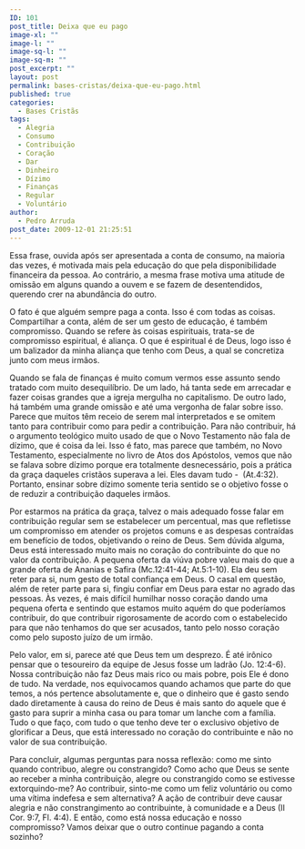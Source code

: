 ```yaml
---
ID: 101
post_title: Deixa que eu pago
image-xl: ""
image-l: ""
image-sq-l: ""
image-sq-m: ""
post_excerpt: ""
layout: post
permalink: bases-cristas/deixa-que-eu-pago.html
published: true
categories:
  - Bases Cristãs
tags:
  - Alegria
  - Consumo
  - Contribuição
  - Coração
  - Dar
  - Dinheiro
  - Dízimo
  - Finanças
  - Regular
  - Voluntário
author:
  - Pedro Arruda
post_date: 2009-12-01 21:25:51
---
```

Essa frase, ouvida após ser apresentada a conta de consumo, na maioria das vezes, é motivada mais pela educação do que pela disponibilidade financeira da pessoa. Ao contrário, a mesma frase motiva uma atitude de omissão em alguns quando a ouvem e se fazem de desentendidos, querendo crer na abundância do outro.

O fato é que alguém sempre paga a conta. Isso é com todas as coisas. Compartilhar a conta, além de ser um gesto de educação, é também compromisso. Quando se refere às coisas espirituais, trata-se de compromisso espiritual, é aliança. O que é espiritual é de Deus, logo isso é um balizador da minha aliança que tenho com Deus, a qual se concretiza junto com meus irmãos.

Quando se fala de finanças é muito comum vermos esse assunto sendo tratado com muito desequilíbrio. De um lado, há tanta sede em arrecadar e fazer coisas grandes que a igreja mergulha no capitalismo. De outro lado, há também uma grande omissão e até uma vergonha de falar sobre isso. Parece que muitos têm receio de serem mal interpretados e se omitem tanto para contribuir como para pedir a contribuição. Para não contribuir, há o argumento teológico muito usado de que o Novo Testamento não fala de dízimo, que é coisa da lei. Isso é fato, mas parece que também, no Novo Testamento, especialmente no livro de Atos dos Apóstolos, vemos que não se falava sobre dízimo porque era totalmente desnecessário, pois a prática da graça daqueles cristãos superava a lei. Eles davam tudo -  (At.4:32). Portanto, ensinar sobre dízimo somente teria sentido se o objetivo fosse o de reduzir a contribuição daqueles irmãos.

Por estarmos na prática da graça, talvez o mais adequado fosse falar em contribuição regular sem se estabelecer um percentual, mas que refletisse um compromisso em atender os projetos comuns e as despesas contraídas em benefício de todos, objetivando o reino de Deus. Sem dúvida alguma, Deus está interessado muito mais no coração do contribuinte do que no valor da contribuição. A pequena oferta da viúva pobre valeu mais do que a grande oferta de Ananias e Safira (Mc.12:41-44; At.5:1-10). Ela deu sem reter para si, num gesto de total confiança em Deus. O casal em questão, além de reter parte para si, fingiu confiar em Deus para estar no agrado das pessoas. Às vezes, é mais difícil humilhar nosso coração dando uma pequena oferta e sentindo que estamos muito aquém do que poderíamos contribuir, do que contribuir rigorosamente de acordo com o estabelecido para que não tenhamos do que ser acusados, tanto pelo nosso coração como pelo suposto juízo de um irmão.

Pelo valor, em si, parece até que Deus tem um desprezo. É até irônico pensar que o tesoureiro da equipe de Jesus fosse um ladrão (Jo. 12:4-6). Nossa contribuição não faz Deus mais rico ou mais pobre, pois Ele é dono de tudo. Na verdade, nos equivocamos quando achamos que parte do que temos, a nós pertence absolutamente e, que o dinheiro que é gasto sendo dado diretamente à causa do reino de Deus é mais santo do aquele que é gasto para suprir a minha casa ou para tomar um lanche com a família. Tudo o que faço, com tudo o que tenho deve ter o exclusivo objetivo de glorificar a Deus, que está interessado no coração do contribuinte e não no valor de sua contribuição.

Para concluir, algumas perguntas para nossa reflexão: como me sinto quando contribuo, alegre ou constrangido? Como acho que Deus se sente ao receber a minha contribuição, alegre ou constrangido como se estivesse extorquindo-me? Ao contribuir, sinto-me como um feliz voluntário ou como uma vítima indefesa e sem alternativa? A ação de contribuir deve causar alegria e não constrangimento ao contribuinte, à comunidade e a Deus (II Cor. 9:7, Fl. 4:4). E então, como está nossa educação e nosso compromisso? Vamos deixar que o outro continue pagando a conta sozinho?